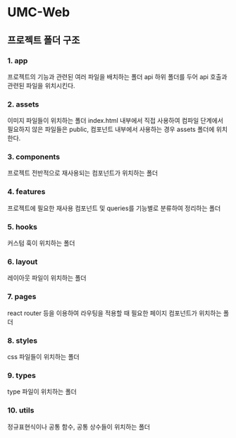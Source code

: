# UMC-Web

## 프로젝트 폴더 구조

### 1. app

프로젝트의 기능과 관련된 여러 파일을 배치하는 폴더
api 하위 폴더를 두어 api 호출과 관련된 파일을 위치시킨다.

### 2. assets

이미지 파일들이 위치하는 폴더
index.html 내부에서 직접 사용하여 컴파일 단계에서 필요하지 않은 파일들은 public, 컴포넌트 내부에서 사용하는 경우 assets 폴더에 위치한다.

### 3. components

프로젝트 전반적으로 재사용되는 컴포넌트가 위치하는 폴더

### 4. features

프로젝트에 필요한 재사용 컴포넌트 및 queries를 기능별로 분류하여 정리하는 폴더

### 5. hooks

커스텀 훅이 위치하는 폴더

### 6. layout

레이아웃 파일이 위치하는 폴더

### 7. pages

react router 등을 이용하여 라우팅을 적용할 때 필요한 페이지 컴포넌트가 위치하는 폴더

### 8. styles

css 파일들이 위치하는 폴더

### 9. types

type 파일이 위치하는 폴더

### 10. utils

정규표현식이나 공통 함수, 공통 상수들이 위치하는 폴더